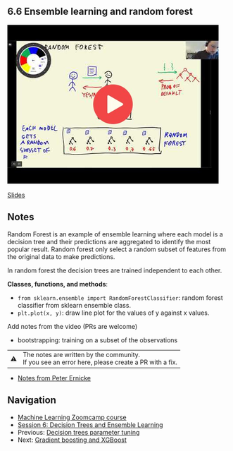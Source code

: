 ## 6.6 Ensemble learning and random forest

<a href="https://www.youtube.com/watch?v=FZhcmOfNNZE&list=PL3MmuxUbc_hIhxl5Ji8t4O6lPAOpHaCLR"><img src="images/thumbnail-6-06.jpg"></a>

[Slides](https://www.slideshare.net/AlexeyGrigorev/ml-zoomcamp-6-decision-trees-and-ensemble-learning)


## Notes

Random Forest is an example of ensemble learning where each model is a decision tree and their predictions are aggregated to identify the most popular result. Random forest only select a random subset of features from the original data to make predictions.

In random forest the decision trees are trained independent to each other.

**Classes, functions, and methods**:

- `from sklearn.ensemble import RandomForestClassifier`: random forest classifier from sklearn ensemble class.
- `plt.plot(x, y)`: draw line plot for the values of y against x values.

Add notes from the video (PRs are welcome)

* bootstrapping: training on a subset of the observations

<table>
   <tr>
      <td>⚠️</td>
      <td>
         The notes are written by the community. <br>
         If you see an error here, please create a PR with a fix.
      </td>
   </tr>
</table>

* [Notes from Peter Ernicke](https://knowmledge.com/2023/10/24/ml-zoomcamp-2023-decision-trees-and-ensemble-learning-part-9/)

## Navigation

* [Machine Learning Zoomcamp course](../)
* [Session 6: Decision Trees and Ensemble Learning](./)
* Previous: [Decision trees parameter tuning](05-decision-tree-tuning.md)
* Next: [Gradient boosting and XGBoost](07-boosting.md)
